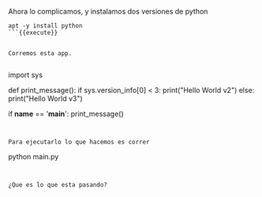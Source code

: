 Ahora lo complicamos, y instalamos dos versiones de python

```
apt -y install python
```{{execute}}


Corremos esta app.


```
import sys

def print_message():
   if sys.version_info[0] < 3:
     print("Hello World v2")
   else:
     print("Hello World v3")

if __name__ == '__main__':
    print_message()
```{{execute}}


Para ejecutarlo lo que hacemos es correr

```
python main.py

```{{execute}}


¿Que es lo que esta pasando?
